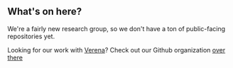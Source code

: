 ## What's on here?

We're a fairly new research group, so we don't have a ton of public-facing repositories yet.

Looking for our work with [Verena](https://www.viralemergence.org/)? Check out our Github organization [over there](https://www.github.com/viralemergence/) 
